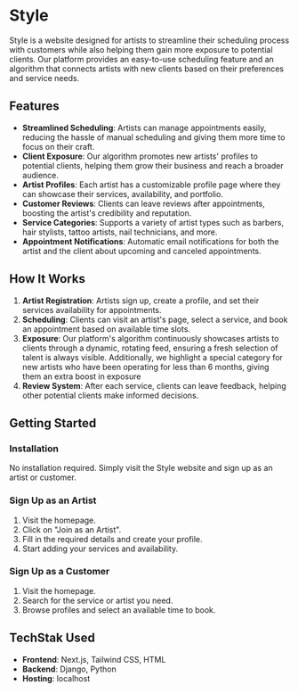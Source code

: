 # Style

Style is a website designed for artists to streamline their scheduling process with customers while also helping them gain more exposure to potential clients. Our platform provides an easy-to-use scheduling feature and an algorithm that connects artists with new clients based on their preferences and service needs.

## Features

- **Streamlined Scheduling**: Artists can manage appointments easily, reducing the hassle of manual scheduling and giving them more time to focus on their craft.
- **Client Exposure**: Our algorithm promotes new artists' profiles to potential clients, helping them grow their business and reach a broader audience.
- **Artist Profiles**: Each artist has a customizable profile page where they can showcase their services, availability, and portfolio.
- **Customer Reviews**: Clients can leave reviews after appointments, boosting the artist's credibility and reputation.
- **Service Categories**: Supports a variety of artist types such as barbers, hair stylists, tattoo artists, nail technicians, and more.
- **Appointment Notifications**: Automatic email notifications for both the artist and the client about upcoming and canceled appointments.

## How It Works

1. **Artist Registration**: Artists sign up, create a profile, and set their services availability for appointments.
2. **Scheduling**: Clients can visit an artist's page, select a service, and book an appointment based on available time slots.
3. **Exposure**: Our platform's algorithm continuously showcases artists to clients through a dynamic, rotating feed, ensuring a fresh selection of talent is always visible. Additionally, we highlight a special category for new artists who have been operating for less than 6 months, giving them an extra boost in exposure
4. **Review System**: After each service, clients can leave feedback, helping other potential clients make informed decisions.

## Getting Started

### Installation

No installation required. Simply visit the Style website and sign up as an artist or customer.

### Sign Up as an Artist
1. Visit the homepage.
2. Click on "Join as an Artist".
3. Fill in the required details and create your profile.
4. Start adding your services and availability.

### Sign Up as a Customer
1. Visit the homepage.
2. Search for the service or artist you need.
3. Browse profiles and select an available time to book.

## TechStak Used

- **Frontend**: Next.js, Tailwind CSS, HTML
- **Backend**: Django, Python
- **Hosting**: localhost
